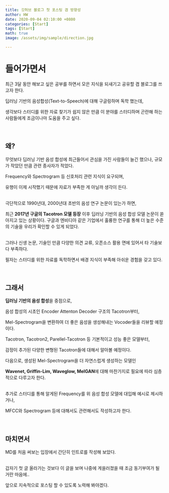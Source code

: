 ```yaml
---
title: 깃허브 블로그 첫 포스팅 겸 방향성 
author: HW
date: 2020-09-04 02:10:00 +0800
categories: [Start]
tags: [Start]
math: true
image: /assets/img/sample/direction.jpg

---
```




# **들어가면서**

최근 3달 동안 해보고 싶은 공부를 하면서 모은 지식을 되새기고 공유할 겸 블로그를 쓰고자 한다.

딥러닝 기반의 음성합성(Text-to-Speech)에 대해 구글링하며 독학 했는데, <br/>

생각보다 스터디를 위한 자료 찾기가 쉽지 않은 만큼 이 분야를 스터디하며 곤란해 하는 사람들에게 조금이나마 도움을 주고 싶다.<br/><br/><br/>





## **왜?**

무엇보다 딥러닝 기반 음성 합성에 최근들어서 관심을 가진 사람들이 늘긴 했으나, 규모가 작았던 만큼 관련 종사자가 적었다.<br>



Frequency와 Spectrogram 등 신호처리 관련 지식이 요구되며,<br/>

유행이 이제 시작했기 때문에 자료가 부족한 게 아닐까 생각이 든다.<br/><br/>

극단적으로 1990년대, 2000년대 초반의 음성 연구 논문이 있는가 하면, 

최근 **2017년 구글의 Tacotron 모델 등장** 이후 딥러닝 기반의 음성 합성 모델 논문이 쏟아지고 있는 상황이다.
구글과 엔비디아 같은 기업에서 훌륭한 연구를 통해 더 높은 수준의 기술을 우리가 확인할 수 있게 되었다.<br><br>

그러나 신생 논문, 기술인 만큼 다양한 의견 교류, 오픈소스 활용 면에 있어서 타 기술보다 부족하다.

필자는 스터디를 위한 자료를 독학하면서 배경 지식이 부족해 아쉬운 경험을 갖고 있다.<br/><br/><br/>



## **그래서**

**딥러닝 기반의 음성 합성**을 중점으로, 

음성 합성의 시초인 Encoder Attenton Decoder 구조의 Tacotron부터,

Mel-Spectrogram을 변환하여 더 좋은 음성을 생성해내는 Vocoder들을 리뷰할 예정이다.



Tacotron, Tacotron2, Parellel-Tacotron 등 기본적이고 성능 좋은 모델부터,

감정이 추가된 다양한 변형된 Tacotron들에 대해서 알아볼 예정이다.



다음으로, 생성된 Mel-Spectrogram을 더 자연스럽게 생성하는 모델인

**Wavenet, Griffin-Lim, Waveglow, MelGAN**에 대해 마찬가지로 필요에 따라 심층적으로 다루고자 한다.<br/><br/>



추가로 스터디를 통해 알게된 Frequency를 위 음성 합성 모델에 대입해 예시로 제시하거나,

MFCC와 Spectrogram 등에 대해서도 관련해서도 작성하고자 한다.<br/><br/><br/>



## **마치면서**

MD를 처음 써보는 입장에서 간단히 인트로를 작성해 보았다.<br/><br/>



갑자기 첫 글 올라가는 것보다 이 글을 보며 나중에 게을러졌을 때 조금 동기부여가 될 거란 마음에..

앞으로 지속적으로 포스팅 할 수 있도록 노력해 봐야겠다.

